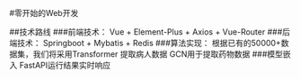 #零开始的Web开发

##技术路线
###前端技术：
Vue + Element-Plus + Axios + Vue-Router
###后端技术：
Springboot + Mybatis + Redis
###算法实现：
根据已有的50000+数据集，我们将采用Transformer 提取病人数据 GCN用于提取药物数据 
###模型嵌入
FastAPI运行结果实时响应
